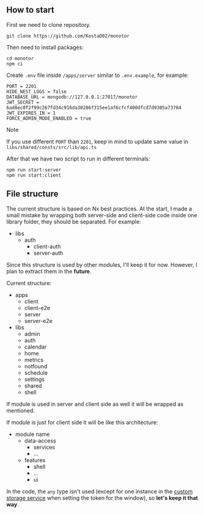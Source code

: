 ## How to start

First we need to clone repository.

```
git clone https://github.com/KostaD02/monotor
```

Then need to install packages:

```
cd monotor
npm ci
```

Create `.env` file inside `/apps/server` similar to `.env.example`, for example:

```
PORT = 2201
HIDE_NEST_LOGS = false
DATABASE_URL = mongodb://127.0.0.1:27017/monotor
JWT_SECRET = 6ad8ec0f2f99c267fd34c916da30286f315ee1af6cfcf400dfcd7d9305a73784
JWT_EXPIRES_IN = 1
FORCE_ADMIN_MODE_ENABLED = true
```

> [!NOTE]
> If you use different `PORT` than `2201`, keep in mind to update same value in `libs/shared/consts/src/lib/api.ts`

After that we have two script to run in different terminals:

```
npm run start:server
npm run start:client
```

## File structure

The current structure is based on Nx best practices. At the start, I made a small mistake by wrapping both server-side and client-side code inside one library folder, they should be separated. For example:

- libs
  - auth
    - client-auth
    - server-auth

Since this structure is used by other modules, I'll keep it for now. However, I plan to extract them in the **future**.

Current structure:

- apps
  - client
  - client-e2e
  - server
  - server-e2e
- libs
  - admin
  - auth
  - calendar
  - home
  - metrics
  - notfound
  - schedule
  - settings
  - shared
  - shell

If module is used in server and client side as well it will be wrapped as mentioned.

If module is just for client side it will be like this architecture:

- module name
  - data-access
    - services
    - ...
  - features
    - shell
    - ...
    - ui

In the code, the `any` type isn't used (except for one instance in the [custom storage service](https://github.com/KostaD02/monotor/blob/main/libs/shared/services/client-services/src/lib/storage.service.ts#L49-L55) when setting the token for the window), so **let's keep it that way**.
